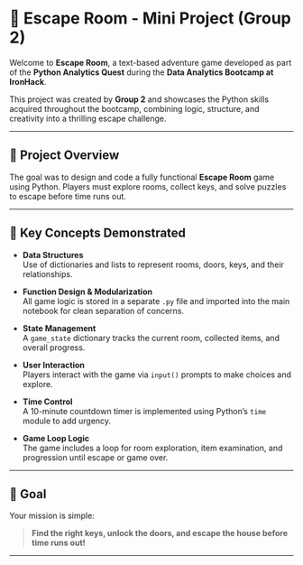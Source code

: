 # 🧩 Escape Room - Mini Project (Group 2)

Welcome to **Escape Room**, a text-based adventure game developed as part of the **Python Analytics Quest** during the **Data Analytics Bootcamp at IronHack**.

This project was created by **Group 2** and showcases the Python skills acquired throughout the bootcamp, combining logic, structure, and creativity into a thrilling escape challenge.

---

## 🚀 Project Overview

The goal was to design and code a fully functional **Escape Room** game using Python. Players must explore rooms, collect keys, and solve puzzles to escape before time runs out.

---

## 🧠 Key Concepts Demonstrated

- **Data Structures**  
  Use of dictionaries and lists to represent rooms, doors, keys, and their relationships.

- **Function Design & Modularization**  
  All game logic is stored in a separate `.py` file and imported into the main notebook for clean separation of concerns.

- **State Management**  
  A `game_state` dictionary tracks the current room, collected items, and overall progress.

- **User Interaction**  
  Players interact with the game via `input()` prompts to make choices and explore.

- **Time Control**  
  A 10-minute countdown timer is implemented using Python’s `time` module to add urgency.

- **Game Loop Logic**  
  The game includes a loop for room exploration, item examination, and progression until escape or game over.

---

## 🚪 Goal

Your mission is simple:

> **Find the right keys, unlock the doors, and escape the house before time runs out!**

---
